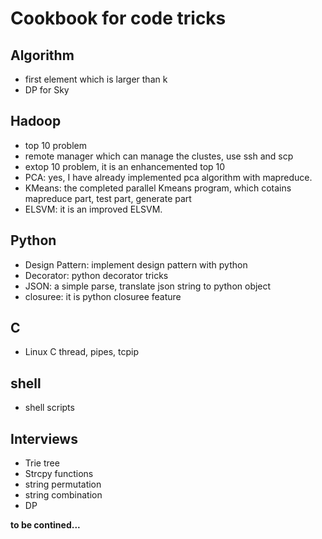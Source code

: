 # Cookbook for code tricks

## Algorithm
 * first element which is larger than k
 * DP for Sky 

## Hadoop
 * top 10 problem
 * remote manager which can manage the clustes, use ssh and scp
 * extop 10 problem, it is an enhancemented top 10
 * PCA: yes, I have already implemented pca algorithm with mapreduce.
 * KMeans: the completed parallel Kmeans program, which cotains mapreduce part, test part, generate part
 * ELSVM: it is an improved ELSVM.

## Python
 * Design Pattern: implement design pattern with python
 * Decorator: python decorator tricks
 * JSON: a simple parse, translate json string to python object
 * closuree: it is python closuree feature

## C
 * Linux C thread, pipes, tcpip

## shell
 * shell scripts

## Interviews
 * Trie tree
 * Strcpy functions
 * string permutation 
 * string combination
 * DP
 

**to be contined...**

